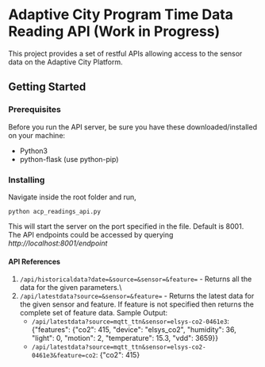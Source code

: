 # Adaptive City Program Time Data Reading API (Work in Progress)

This project provides a set of restful APIs allowing access to the sensor data on the Adaptive City Platform.

## Getting Started

### Prerequisites

Before you run the API server, be sure you have these downloaded/installed on your machine:

+ Python3
+ python-flask (use python-pip)

### Installing

Navigate inside the root folder and run,

```
python acp_readings_api.py
```

This will start the server on the port specified in the file. Default is 8001. The API endpoints could be accessed by querying *http://localhost:8001/endpoint*

#### API References
1. `/api/historicaldata?date=&source=&sensor=&feature=` - Returns all the data for the given parameters.\
2. `/api/latestdata?source=&sensor=&feature=` - Returns the latest data for the given sensor and feature. If feature is not specified then returns the complete set of feature data. Sample Output:
    + `/api/latestdata?source=mqtt_ttn&sensor=elsys-co2-0461e3`: {"features": {"co2": 415, "device": "elsys_co2", "humidity": 36, "light": 0, "motion": 2, "temperature": 15.3, "vdd": 3659}}
    + `/api/latestdata?source=mqtt_ttn&sensor=elsys-co2-0461e3&feature=co2`: {"co2": 415}